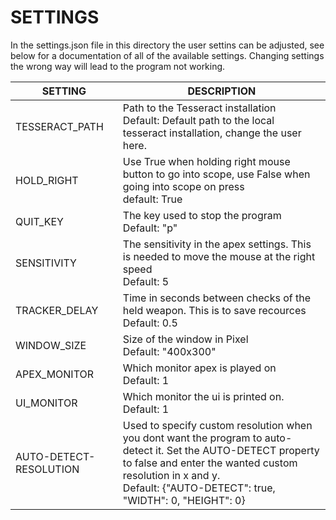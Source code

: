 # SETTINGS

In the settings.json file in this directory the user settins can be adjusted, see below for a documentation of all of the available settings. Changing settings the wrong way will lead to the program not working. 

| SETTING                 | DESCRIPTION 
| ----------------------- | ------------- 
| TESSERACT_PATH          | Path to the Tesseract installation <br/> Default: Default path to the local tesseract installation, change the user here.
| HOLD_RIGHT              | Use True when holding right mouse button to go into scope, use False when going into scope on press <br/> default: True
| QUIT_KEY                | The key used to stop the program <br/> Default: "p"
| SENSITIVITY             | The sensitivity in the apex settings. This is needed to move the mouse at the right speed <br/> Default: 5
| TRACKER_DELAY           | Time in seconds between checks of the held weapon. This is to save recources <br/> Default: 0.5
| WINDOW_SIZE             | Size of the window in Pixel <br/> Default: "400x300"
| APEX_MONITOR            | Which monitor apex is played on <br/> Default: 1
| UI_MONITOR              | Which monitor the ui is printed on. <br/> Default: 1
| AUTO-DETECT-RESOLUTION  | Used to specify custom resolution when you dont want the program to auto-detect it. Set the AUTO-DETECT property to false and enter the wanted custom resolution in x and y. <br/> Default: {"AUTO-DETECT": true, "WIDTH": 0, "HEIGHT": 0}
